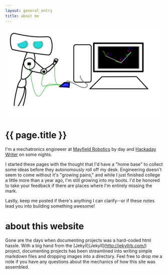 ```yaml
---
layout: general_entry
title: about me
---
```

<center>
<img src="/img/mascot_big.svg">
</center>

# {{ page.title }}

I'm a mechatronics engineeer at [Mayfield Robotics](http://www.mayfieldrobotics.com/) by day and [Hackaday Writer](http://hackaday.com/about/) on some nights.

I started these pages with the thought that I'd have a "home base" to collect some ideas before they autonomously roll off my desk.
Engineering doesn't seem to come without it's "growing pains," and while I just finished college a little more than a year ago, I'm still growing into my boots. I'd be honored to take your feedback if there are places where I'm entirely missing the mark.

Lastly, keep me posted if there's anything I can clarify--or if these notes lead you into building something awesome!

# about this website
Gone are the days when documenting projects was a hard-coded html hassle.
With a big hand from the [Jekyll](Jekyll](http://jekyllrb.com/) project, documenting projects has been streamlined into writing simple markdown files and dropping images into a directory.
Feel free to drop me a note if you have any questions about the mechanics of how this site was assembled.
